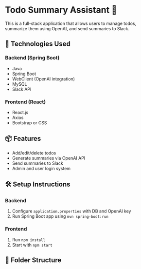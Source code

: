 # Todo Summary Assistant 📝

This is a full-stack application that allows users to manage todos, summarize them using OpenAI, and send summaries to Slack.

## 🔧 Technologies Used

### Backend (Spring Boot)
- Java
- Spring Boot
- WebClient (OpenAI integration)
- MySQL
- Slack API

### Frontend (React)
- React.js
- Axios
- Bootstrap or CSS

## 📦 Features
- Add/edit/delete todos
- Generate summaries via OpenAI API
- Send summaries to Slack
- Admin and user login system

## 🛠️ Setup Instructions

### Backend
1. Configure `application.properties` with DB and OpenAI key
2. Run Spring Boot app using `mvn spring-boot:run`

### Frontend
1. Run `npm install`
2. Start with `npm start`

## 📌 Folder Structure

